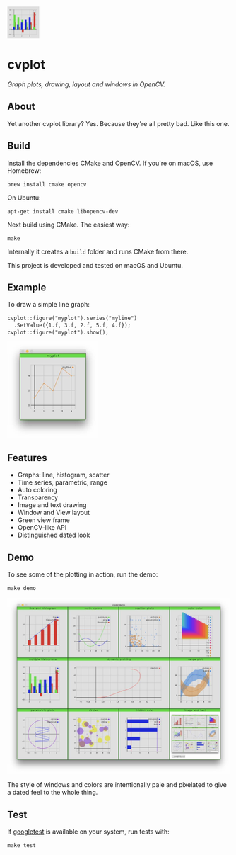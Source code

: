 <img src="icon.png" alt="cvplot Icon" width="72"/>

# cvplot

*Graph plots, drawing, layout and windows in OpenCV.*


## About

Yet another cvplot library? Yes. Because they're all pretty bad. Like this one.


## Build

Install the dependencies CMake and OpenCV. If you're on macOS, use Homebrew:

    brew install cmake opencv

On Ubuntu:

    apt-get install cmake libopencv-dev

Next build using CMake. The easiest way:

    make

Internally it creates a `build` folder and runs CMake from there.

This project is developed and tested on macOS and Ubuntu.


## Example

To draw a simple line graph:

    cvplot::figure("myplot").series("myline")
      .SetValue({1.f, 3.f, 2.f, 5.f, 4.f});
    cvplot::figure("myplot").show();

<img src="res/line.jpg" alt="cvplot example" width="206"/>


## Features

- Graphs: line, histogram, scatter
- Time series, parametric, range
- Auto coloring
- Transparency
- Image and text drawing
- Window and View layout
- Green view frame
- OpenCV-like API
- Distinguished dated look


## Demo

To see some of the plotting in action, run the demo:

    make demo

<img src="res/demo.jpg" alt="cvplot demo" width="656"/>

The style of windows and colors are intentionally pale and pixelated to give a dated feel to the whole thing.

## Test

If [googletest](https://github.com/google/googletest) is available on your system, run tests with:

    make test
